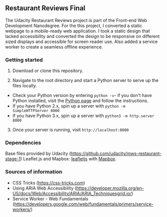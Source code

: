 ## Restaurant Reviews Final

The Udacity Restaurant Reviews project is part of the Front-end Web Development Nanodegree. For the this project, I converted a static webpage to a mobile-ready web application. I took a static design that lacked accessibility and converted the design to be responsive on different sized displays and accessible for screen reader use. Also added a service worker to create a seamless offline experience.

### Getting started
1. Download or clone this repository.

2. Navigate to the root directory and start a Python server to serve up the files locally.

* Check your Python version by entering `python -v`- if you don't have Python installed, visit the [Python page](https://www.python.org/downloads/) and follow the instructions.
* If you have Python 2.x, spin up a server with `python -m SimpleHTTPServer 8000`
* If you have Python 3.x, spin up a server with `python3 -m http.server 8000`

3. Once your server is running, visit `http://localhost:8000`

### Dependencies
Base files provided by Udacity (https://github.com/udacity/mws-restaurant-stage-1)
Leaflet.js and Mapbox: [leafletjs](https://leafletjs.com/) with [Mapbox](https://www.mapbox.com/).

### Sources of information
- CSS Tricks (https://css-tricks.com)
- Using ARIA Web Accessibility (https://developer.mozilla.org/en-US/docs/Web/Accessibility/ARIA/ARIA_Techniquesgrid.io/)
- Service Worker - Web Fundamentals (https://developers.google.com/web/fundamentals/primers/service-workers/)

